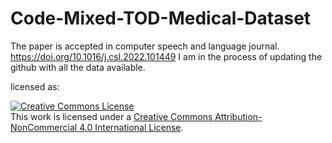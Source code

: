 # Code-Mixed-TOD-Medical-Dataset

The paper is accepted in computer speech and language journal. https://doi.org/10.1016/j.csl.2022.101449
I am in the process of updating the github with all the data available. 

licensed as: 

<a rel="license" href="http://creativecommons.org/licenses/by-nc/4.0/"><img alt="Creative Commons License" style="border-width:0" src="https://i.creativecommons.org/l/by-nc/4.0/88x31.png" /></a><br />This work is licensed under a <a rel="license" href="http://creativecommons.org/licenses/by-nc/4.0/">Creative Commons Attribution-NonCommercial 4.0 International License</a>.
